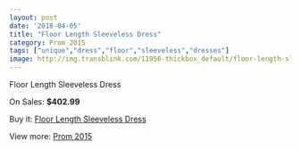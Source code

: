 ```yaml
---
layout: post
date: '2018-04-05'
title: "Floor Length Sleeveless Dress"
category: Prom 2015
tags: ["unique","dress","floor","sleeveless","dresses"]
image: http://img.transblink.com/11956-thickbox_default/floor-length-sleeveless-dress.jpg
---
```

Floor Length Sleeveless Dress

On Sales: **$402.99**
<a href="https://www.transblink.com/en/prom-2015/3886-floor-length-sleeveless-dress.html"><amp-img layout="responsive" width="600" height="600" src="//img.transblink.com/11956-thickbox_default/floor-length-sleeveless-dress.jpg" alt="Floor Length Sleeveless Dress 0" /></a>
<a href="https://www.transblink.com/en/prom-2015/3886-floor-length-sleeveless-dress.html"><amp-img layout="responsive" width="600" height="600" src="//img.transblink.com/11958-thickbox_default/floor-length-sleeveless-dress.jpg" alt="Floor Length Sleeveless Dress 1" /></a>
<a href="https://www.transblink.com/en/prom-2015/3886-floor-length-sleeveless-dress.html"><amp-img layout="responsive" width="600" height="600" src="//img.transblink.com/11957-thickbox_default/floor-length-sleeveless-dress.jpg" alt="Floor Length Sleeveless Dress 2" /></a>

Buy it: [Floor Length Sleeveless Dress](https://www.transblink.com/en/prom-2015/3886-floor-length-sleeveless-dress.html "Floor Length Sleeveless Dress")

View more: [Prom 2015](https://www.transblink.com/en/10-prom-2015 "Prom 2015")